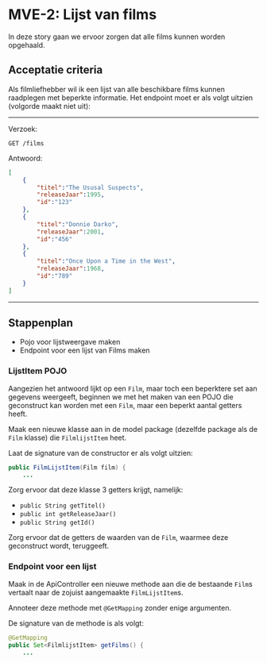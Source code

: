# MVE-2: Lijst van films
In deze story gaan we ervoor zorgen dat alle films kunnen worden opgehaald.

## Acceptatie criteria

Als filmliefhebber wil ik een lijst van alle beschikbare films kunnen raadplegen met beperkte informatie. Het endpoint moet er als volgt uitzien (volgorde maakt niet uit):

---
Verzoek:

`GET /films`

Antwoord:

```json
[
    {
        "titel":"The Ususal Suspects",
        "releaseJaar":1995,    
        "id":"123"
    },
    {
        "titel":"Donnie Darko",
        "releaseJaar":2001,
        "id":"456"
    },
    {
        "titel":"Once Upon a Time in the West",
        "releaseJaar":1968,    
        "id":"789"
    }
]
```
---

## Stappenplan

* Pojo voor lijstweergave maken
* Endpoint voor een lijst van Films maken

### LijstItem POJO
Aangezien het antwoord lijkt op een `Film`, maar toch een beperktere set aan gegevens weergeeft, beginnen we met het maken van een POJO die geconstruct kan worden met een `Film`, maar een beperkt aantal getters heeft.

Maak een nieuwe klasse aan in de model package (dezelfde package als de `Film` klasse) die `FilmlijstItem` heet.

Laat de signature van de constructor er als volgt uitzien:
```java
public FilmLijstItem(Film film) {
    ...
```

Zorg ervoor dat deze klasse 3 getters krijgt, namelijk:
* `public String getTitel()`
* `public int getReleaseJaar()`
* `public String getId()`

Zorg ervoor dat de getters de waarden van de `Film`, waarmee deze geconstruct wordt, teruggeeft.

### Endpoint voor een lijst
Maak in de ApiController een nieuwe methode aan die de bestaande `Film`s vertaalt naar de zojuist aangemaakte `FilmLijstItem`s. 

Annoteer deze methode met `@GetMapping` zonder enige argumenten.

De signature van de methode is als volgt:
```java
@GetMapping
public Set<FilmlijstItem> getFilms() {
    ...
```